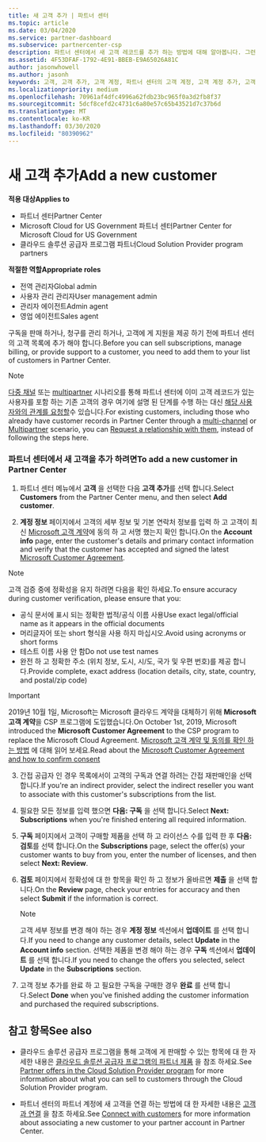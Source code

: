 ```yaml
---
title: 새 고객 추가 | 파트너 센터
ms.topic: article
ms.date: 03/04/2020
ms.service: partner-dashboard
ms.subservice: partnercenter-csp
description: 파트너 센터에서 새 고객 레코드를 추가 하는 방법에 대해 알아봅니다. 그런 다음 고객 구독을 판매 하거나, 대금 청구를 관리 하거나, 고객 지원 서비스를 제공할 수 있습니다.
ms.assetid: 4F53DFAF-1792-4E91-BBEB-E9A65026A81C
author: jasonwhowell
ms.author: jasonh
keywords: 고객, 고객 추가, 고객 계정, 파트너 센터의 고객 계정, 고객 계정 추가, 고객 추가, 고객 계정 만들기
ms.localizationpriority: medium
ms.openlocfilehash: 70961af4dfc4996a62fdb23bc965f0a3d2fb8f37
ms.sourcegitcommit: 5dcf8cefd2c4731c6a80e57c65b43521d7c37b6d
ms.translationtype: MT
ms.contentlocale: ko-KR
ms.lasthandoff: 03/30/2020
ms.locfileid: "80390962"
---
```

# <a name="add-a-new-customer"></a><span data-ttu-id="5c6f7-105">새 고객 추가</span><span class="sxs-lookup"><span data-stu-id="5c6f7-105">Add a new customer</span></span> 

<span data-ttu-id="5c6f7-106">**적용 대상**</span><span class="sxs-lookup"><span data-stu-id="5c6f7-106">**Applies to**</span></span>

- <span data-ttu-id="5c6f7-107">파트너 센터</span><span class="sxs-lookup"><span data-stu-id="5c6f7-107">Partner Center</span></span>
- <span data-ttu-id="5c6f7-108">Microsoft Cloud for US Government 파트너 센터</span><span class="sxs-lookup"><span data-stu-id="5c6f7-108">Partner Center for Microsoft Cloud for US Government</span></span>
- <span data-ttu-id="5c6f7-109">클라우드 솔루션 공급자 프로그램 파트너</span><span class="sxs-lookup"><span data-stu-id="5c6f7-109">Cloud Solution Provider program partners</span></span>

<span data-ttu-id="5c6f7-110">**적절한 역할**</span><span class="sxs-lookup"><span data-stu-id="5c6f7-110">**Appropriate roles**</span></span>

- <span data-ttu-id="5c6f7-111">전역 관리자</span><span class="sxs-lookup"><span data-stu-id="5c6f7-111">Global admin</span></span>
- <span data-ttu-id="5c6f7-112">사용자 관리 관리자</span><span class="sxs-lookup"><span data-stu-id="5c6f7-112">User management admin</span></span>
- <span data-ttu-id="5c6f7-113">관리자 에이전트</span><span class="sxs-lookup"><span data-stu-id="5c6f7-113">Admin agent</span></span>
- <span data-ttu-id="5c6f7-114">영업 에이전트</span><span class="sxs-lookup"><span data-stu-id="5c6f7-114">Sales agent</span></span>


<span data-ttu-id="5c6f7-115">구독을 판매 하거나, 청구를 관리 하거나, 고객에 게 지원을 제공 하기 전에 파트너 센터의 고객 목록에 추가 해야 합니다.</span><span class="sxs-lookup"><span data-stu-id="5c6f7-115">Before you can sell subscriptions, manage billing, or provide support to a customer, you need to add them to your list of customers in Partner  Center.</span></span>

>[!NOTE]
><span data-ttu-id="5c6f7-116">[다중 채널](multichannel.md) 또는 [multipartner](multipartner.md) 시나리오를 통해 파트너 센터에 이미 고객 레코드가 있는 사용자를 포함 하는 기존 고객의 경우 여기에 설명 된 단계를 수행 하는 대신 [해당 사용자와의 관계를 요청할](request-a-relationship-with-a-customer.md)수 있습니다.</span><span class="sxs-lookup"><span data-stu-id="5c6f7-116">For existing customers, including those who already have customer records in Partner Center through a [multi-channel](multichannel.md) or [Multipartner](multipartner.md) scenario, you can [Request a relationship with them](request-a-relationship-with-a-customer.md), instead of following the steps here.</span></span>

### <a name="to-add-a-new-customer-in-partner-center"></a><span data-ttu-id="5c6f7-117">파트너 센터에서 새 고객을 추가 하려면</span><span class="sxs-lookup"><span data-stu-id="5c6f7-117">To add a new customer in Partner Center</span></span>

1. <span data-ttu-id="5c6f7-118">파트너 센터 메뉴에서 **고객** 을 선택한 다음 **고객 추가**를 선택 합니다.</span><span class="sxs-lookup"><span data-stu-id="5c6f7-118">Select **Customers** from the Partner Center menu, and then select **Add customer**.</span></span>

2. <span data-ttu-id="5c6f7-119">**계정 정보** 페이지에서 고객의 세부 정보 및 기본 연락처 정보를 입력 하 고 고객이 최신 [Microsoft 고객 계약](agreements.md)에 동의 하 고 서명 했는지 확인 합니다.</span><span class="sxs-lookup"><span data-stu-id="5c6f7-119">On the **Account info** page, enter the customer's details and primary contact information and verify that the customer has accepted and signed the latest [Microsoft Customer Agreement](agreements.md).</span></span>

>[!NOTE]
>
><span data-ttu-id="5c6f7-120">고객 검증 중에 정확성을 유지 하려면 다음을 확인 하세요.</span><span class="sxs-lookup"><span data-stu-id="5c6f7-120">To ensure accuracy during customer verification, please ensure that you:</span></span>
>- <span data-ttu-id="5c6f7-121">공식 문서에 표시 되는 정확한 법적/공식 이름 사용</span><span class="sxs-lookup"><span data-stu-id="5c6f7-121">Use exact legal/official name as it appears in the official documents</span></span>
>- <span data-ttu-id="5c6f7-122">머리글자어 또는 short 형식을 사용 하지 마십시오.</span><span class="sxs-lookup"><span data-stu-id="5c6f7-122">Avoid using acronyms or short forms</span></span>
>- <span data-ttu-id="5c6f7-123">테스트 이름 사용 안 함</span><span class="sxs-lookup"><span data-stu-id="5c6f7-123">Do not use test names</span></span>
>- <span data-ttu-id="5c6f7-124">완전 하 고 정확한 주소 (위치 정보, 도시, 시/도, 국가 및 우편 번호)를 제공 합니다.</span><span class="sxs-lookup"><span data-stu-id="5c6f7-124">Provide complete, exact address (location details, city, state, country, and postal/zip code)</span></span>


>[!IMPORTANT] 
> <span data-ttu-id="5c6f7-125">2019년 10월 1일, Microsoft는 Microsoft 클라우드 계약을 대체하기 위해 **Microsoft 고객 계약**을 CSP 프로그램에 도입했습니다.</span><span class="sxs-lookup"><span data-stu-id="5c6f7-125">On October 1st, 2019, Microsoft introduced the **Microsoft Customer Agreement** to the CSP program to replace the Microsoft Cloud Agreement.</span></span> <span data-ttu-id="5c6f7-126">[Microsoft 고객 계약 및 동의를 확인 하는 방법](confirm-customer-agreement.md) 에 대해 읽어 보세요.</span><span class="sxs-lookup"><span data-stu-id="5c6f7-126">Read about the [Microsoft Customer Agreement and how to confirm consent](confirm-customer-agreement.md)</span></span>
  
3. <span data-ttu-id="5c6f7-127">간접 공급자 인 경우 목록에서이 고객의 구독과 연결 하려는 간접 재판매인을 선택 합니다.</span><span class="sxs-lookup"><span data-stu-id="5c6f7-127">If you're an indirect provider, select the indirect reseller you want to associate with this customer's subscriptions from the list.</span></span>

4. <span data-ttu-id="5c6f7-128">필요한 모든 정보를 입력 했으면 **다음: 구독** 을 선택 합니다.</span><span class="sxs-lookup"><span data-stu-id="5c6f7-128">Select **Next: Subscriptions** when you're finished entering all required information.</span></span>

5. <span data-ttu-id="5c6f7-129">**구독** 페이지에서 고객이 구매할 제품을 선택 하 고 라이선스 수를 입력 한 후 **다음: 검토**를 선택 합니다.</span><span class="sxs-lookup"><span data-stu-id="5c6f7-129">On the **Subscriptions** page, select the offer(s) your customer wants to buy from you, enter the number of licenses, and then select **Next: Review**.</span></span>

6. <span data-ttu-id="5c6f7-130">**검토** 페이지에서 정확성에 대 한 항목을 확인 하 고 정보가 올바르면 **제출** 을 선택 합니다.</span><span class="sxs-lookup"><span data-stu-id="5c6f7-130">On the **Review** page, check your entries for accuracy and then select **Submit** if the information is correct.</span></span>

    >[!NOTE]
    ><span data-ttu-id="5c6f7-131">고객 세부 정보를 변경 해야 하는 경우 **계정 정보** 섹션에서 **업데이트** 를 선택 합니다.</span><span class="sxs-lookup"><span data-stu-id="5c6f7-131">If you need to change any customer details, select **Update** in the **Account info** section.</span></span> <span data-ttu-id="5c6f7-132">선택한 제품을 변경 해야 하는 경우 **구독** 섹션에서 **업데이트** 를 선택 합니다.</span><span class="sxs-lookup"><span data-stu-id="5c6f7-132">If you need to change the offers you selected, select **Update** in the **Subscriptions** section.</span></span>

7. <span data-ttu-id="5c6f7-133">고객 정보 추가를 완료 하 고 필요한 구독을 구매한 경우 **완료** 를 선택 합니다.</span><span class="sxs-lookup"><span data-stu-id="5c6f7-133">Select **Done** when you've finished adding the customer information and purchased the required subscriptions.</span></span>

## <a name="see-also"></a><span data-ttu-id="5c6f7-134">참고 항목</span><span class="sxs-lookup"><span data-stu-id="5c6f7-134">See also</span></span>

- <span data-ttu-id="5c6f7-135">클라우드 솔루션 공급자 프로그램을 통해 고객에 게 판매할 수 있는 항목에 대 한 자세한 내용은 [클라우드 솔루션 공급자 프로그램의 파트너 제품](csp-offers.md) 을 참조 하세요.</span><span class="sxs-lookup"><span data-stu-id="5c6f7-135">See [Partner offers in the Cloud Solution Provider program](csp-offers.md) for more information about what you can sell to customers through the Cloud Solution Provider program.</span></span>

- <span data-ttu-id="5c6f7-136">파트너 센터의 파트너 계정에 새 고객을 연결 하는 방법에 대 한 자세한 내용은 [고객과 연결](customer-accounts.md) 을 참조 하세요.</span><span class="sxs-lookup"><span data-stu-id="5c6f7-136">See [Connect with customers](customer-accounts.md) for more information about associating a new customer to your partner account in Partner Center.</span></span>
